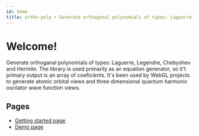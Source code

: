 ```yaml
---
id: home
title: ortho-poly ∙ Generate orthoganal polynomials of types: Laguerre, Legendre, Chebyshev and Hermite.
---
```


# Welcome!

Generate orthoganal polynomials of types: Laguerre, Legendre, Chebyshev and Hermite. The library is used primarily as an equation generator, so it't primary output is an array of coeficients. It's been used by WebGL projects to generate atomic orbital views and three dimensional quantum harmonic oscilator wave function views.

## Pages

 - [Getting started page](getting-started)
 - [Demo page](demo)
